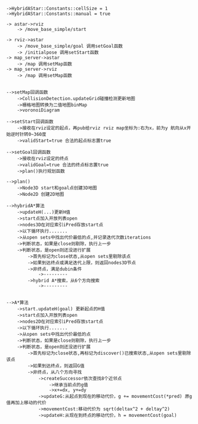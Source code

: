 	->HybridAStar::Constants::cellSize = 1	
	->HybridAStar::Constants::manual = true
	
	-> astar->rviz
		-> /move_base_simple/start
		
	-> rviz->astar
		-> /move_base_simple/goal 调用setGoal函数
		-> /initialpose 调用setStart函数
	-> map_server->astar
		-> /map 调用setMap函数
	-> map_server->rviz
		-> /map 调用setMap函数


	-->setMap回调函数
		->CollisionDetection.updateGrid碰撞检测更新地图
		->栅格地图转换为二值地图binMap
		->voronoiDiagram

	-->setStart回调函数
		->接收在rviz设定的起点，再pub给rviz rviz map坐标为:右为x，前为y 航向从x开始逆时针转0~360度 
		->validStart=true 合法的起点标志置true

	-->setGoal回调函数
		->接收在rviz设定的终点
		->validGoal=true 合法的终点标志置true
		->plan()执行规划函数

	-->plan()
		->Node3D start和goal点创建3D地图
		->Node2D 创建2D地图

	-->hybridA*算法
		->updateH(...)更新H值
		->start点加入开放列表open
		->nodes3D在对应索引iPred存放start点
		->以下循环执行.......
		->从open sets中找出代价最低的点,并记录迭代次数iterations
		->判断状态，如果是close则剔除，执行上一步
		->判断状态，是open则还没进行扩展
			->首先标记为close状态,从open sets里剔除该点
			->如果到达终点或满足迭代上限，则返回nodes3D节点
			->非终点，满足dubin条件
				->---------
			->hybrid A*搜索，从6个方向搜索
				->---------
				

	-->A*算法
		->start.updateH(goal) 更新起点的H值
		->start点加入开放列表open
		->nodes2D在对应索引iPred存放start点
		->以下循环执行.......
		->从open sets中找出代价最低的点
		->判断状态，如果是close则剔除，执行上一步
		->判断状态，是open则还没进行扩展
			->首先标记为close状态,再标记为discover()已搜索状态,从open sets里剔除该点
			->如果到达终点，则返回G值
			->非终点，从八个方向寻找
				->createSuccessor依次查找8个近邻点
					->继承当前点的g值
					->x+=dx, y+=dy
				->updateG:从起点到现在的移动代价，g += movementCost(*pred) 原g值再加上移动的代价
				->movementCost:移动代价为 sqrt(deltax^2 + deltay^2)
				->updateH:从现在到终点的移动代价，h = movementCost(goal)
				
		






